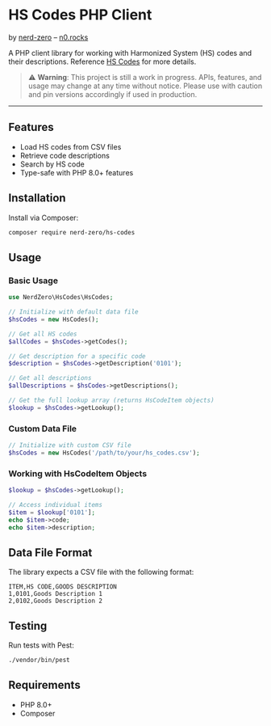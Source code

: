# HS Codes PHP Client

by [nerd-zero](https://packages.n0.rocks) – [n0.rocks](https://n0.rocks)

A PHP client library for working with Harmonized System (HS) codes and their descriptions. Reference [HS Codes](https://www.trade.gov/harmonized-system-hs-codes) for more details.

> ⚠️ **Warning**: This project is still a work in progress. APIs, features, and usage may change at any time without notice. Please use with caution and pin versions accordingly if used in production.

---

## Features

- Load HS codes from CSV files
- Retrieve code descriptions
- Search by HS code
- Type-safe with PHP 8.0+ features

## Installation

Install via Composer:

```bash
composer require nerd-zero/hs-codes
```

## Usage

### Basic Usage

```php
use NerdZero\HsCodes\HsCodes;

// Initialize with default data file
$hsCodes = new HsCodes();

// Get all HS codes
$allCodes = $hsCodes->getCodes();

// Get description for a specific code
$description = $hsCodes->getDescription('0101');

// Get all descriptions
$allDescriptions = $hsCodes->getDescriptions();

// Get the full lookup array (returns HsCodeItem objects)
$lookup = $hsCodes->getLookup();
```

### Custom Data File

```php
// Initialize with custom CSV file
$hsCodes = new HsCodes('/path/to/your/hs_codes.csv');
```

### Working with HsCodeItem Objects

```php
$lookup = $hsCodes->getLookup();

// Access individual items
$item = $lookup['0101'];
echo $item->code;
echo $item->description;
```

## Data File Format

The library expects a CSV file with the following format:
```
ITEM,HS CODE,GOODS DESCRIPTION
1,0101,Goods Description 1
2,0102,Goods Description 2
```

## Testing

Run tests with Pest:

```bash
./vendor/bin/pest
```

## Requirements

- PHP 8.0+
- Composer